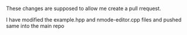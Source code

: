 These changes are supposed to allow me create a pull rrequest.

I have modified the example.hpp and nmode-editor.cpp files and pushed same into the main repo